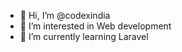 - 👋 Hi, I’m @codexindia
- 👀 I’m interested in Web development
- 🌱 I’m currently learning Laravel


<!---
codexindia/codexindia is a ✨ special ✨ repository because its `README.md` (this file) appears on your GitHub profile.
You can click the Preview link to take a look at your changes.
--->
